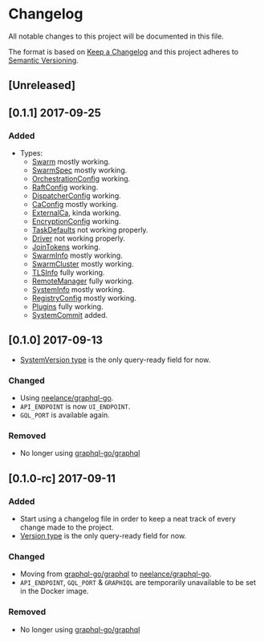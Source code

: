 # Changelog

All notable changes to this project will be documented in this file.

The format is based on [Keep a Changelog](http://keepachangelog.com/en/1.0.0/)
and this project adheres to [Semantic Versioning](http://semver.org/spec/v2.0.0.html).

## [Unreleased]

## [0.1.1] 2017-09-25

### Added

- Types:
  - [Swarm](resources/schema/swarm.graphql#L1) mostly working.
  - [SwarmSpec](resources/schema/swarm.graphql#L11) mostly working.
  - [OrchestrationConfig](resources/schema/swarm.graphql#L23) working.
  - [RaftConfig](resources/schema/swarm.graphql#L27) working.
  - [DispatcherConfig](resources/schema/swarm.graphql#L35) working.
  - [CaConfig](resources/schema/swarm.graphql#L39) mostly working.
  - [ExternalCa](resources/schema/swarm.graphql#L44), kinda working.
  - [EncryptionConfig](resources/schema/swarm.graphql#L51) working.
  - [TaskDefaults](resources/schema/swarm.graphql#L55) not working properly.
  - [Driver](resources/schema/swarm.graphql#L59) not working properly.
  - [JoinTokens](resources/schema/swarm.graphql#L65) working.
  - [SwarmInfo](resources/schema/swarm.graphql#L161) mostly working.
  - [SwarmCluster](resources/schema/swarm.graphql#L173) mostly working.
  - [TLSInfo](resources/schema/swarm.graphql#L187) fully working.
  - [RemoteManager](resources/schema/swarm.graphql#L193) fully working.
  - [SystemInfo](resources/schema/system.graphql#L19) mostly working.
  - [RegistryConfig](resources/schema/system.graphql#L93) mostly working.
  - [Plugins](resources/schema/system.graphql#L86) fully working.
  - [SystemCommit](resources/schema/system.graphql#L81) added.

## [0.1.0] 2017-09-13

- [SystemVersion type](resources/schema/system.graphql#L6) is the only query-ready field for now.

### Changed

- Using [neelance/graphql-go](https://github.com/neelance/graphql-go).
- `API_ENDPOINT` is now `UI_ENDPOINT`.
- `GQL_PORT` is available again.

### Removed

- No longer using [graphql-go/graphql](https://github.com/graphql-go/graphql)

## [0.1.0-rc] 2017-09-11

### Added

- Start using a changelog file in order to keep a neat track of every change made to the project.
- [Version type](resources/schema/system.graphql#L6) is the only query-ready field for now.

### Changed

- Moving from [graphql-go/graphql](https://github.com/graphql-go/graphql) to [neelance/graphql-go](https://github.com/neelance/graphql-go).
- `API_ENDPOINT`, `GQL_PORT` & `GRAPHIQL` are temporarily unavailable to be set in the Docker image.

### Removed

- No longer using [graphql-go/graphql](https://github.com/graphql-go/graphql)